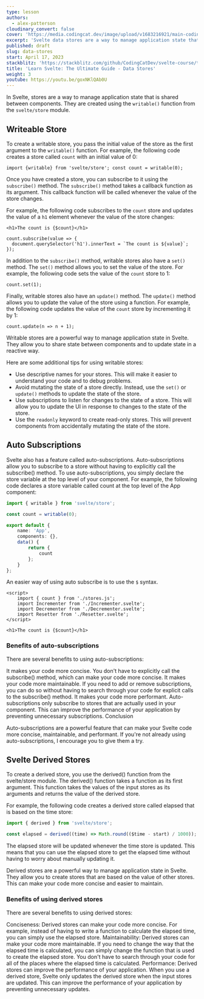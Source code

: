 ```yaml
---
type: lesson
authors:
  - alex-patterson
cloudinary_convert: false
cover: 'https://media.codingcat.dev/image/upload/v1683216921/main-codingcatdev-photo/courses/svelte/stores'
excerpt: 'Svelte data stores are a way to manage application state that is shared between components.'
published: draft
slug: data-stores
start: April 17, 2023
stackblitz: 'https://stackblitz.com/github/CodingCatDev/svelte-course/tree/14-data-stores?embed=1&file=apps/svelte-site/src/routes/%2Bpage.svelte'
title: 'Learn Svelte: The Ultimate Guide - Data Stores'
weight: 3
youtube: https://youtu.be/goxNKlQAb0U
---
```


In Svelte, stores are a way to manage application state that is shared between components. They are created using the `writable()` function from the `svelte/store` module.

## Writeable Store

To create a writable store, you pass the initial value of the store as the first argument to the `writable()` function. For example, the following code creates a store called `count` with an initial value of 0:

```svelte
import {writable} from 'svelte/store'; const count = writable(0);
```

Once you have created a store, you can subscribe to it using the `subscribe()` method. The `subscribe()` method takes a callback function as its argument. This callback function will be called whenever the value of the store changes.

For example, the following code subscribes to the `count` store and updates the value of a `h1` element whenever the value of the store changes:

```svelte
<h1>The count is {$count}</h1>

count.subscribe(value => {
  document.querySelector('h1').innerText = `The count is ${value}`;
});
```

In addition to the `subscribe()` method, writable stores also have a `set()` method. The `set()` method allows you to set the value of the store. For example, the following code sets the value of the `count` store to 1:

```svelte
count.set(1);
```

Finally, writable stores also have an `update()` method. The `update()` method allows you to update the value of the store using a function. For example, the following code updates the value of the `count` store by incrementing it by 1:

```svelte
count.update(n => n + 1);
```

Writable stores are a powerful way to manage application state in Svelte. They allow you to share state between components and to update state in a reactive way.

Here are some additional tips for using writable stores:

- Use descriptive names for your stores. This will make it easier to understand your code and to debug problems.
- Avoid mutating the state of a store directly. Instead, use the `set()` or `update()` methods to update the state of the store.
- Use subscriptions to listen for changes to the state of a store. This will allow you to update the UI in response to changes to the state of the store.
- Use the `readonly` keyword to create read-only stores. This will prevent components from accidentally mutating the state of the store.

## Auto Subscriptions

Svelte also has a feature called auto-subscriptions. Auto-subscriptions allow you to subscribe to a store without having to explicitly call the subscribe() method. To use auto-subscriptions, you simply declare the store variable at the top level of your component. For example, the following code declares a store variable called count at the top level of the App component:

```ts
import { writable } from 'svelte/store';

const count = writable(0);

export default {
	name: 'App',
	components: {},
	data() {
		return {
			count
		};
	}
};
```

An easier way of using auto subscribe is to use the `$` syntax.

```svelte
<script>
	import { count } from './stores.js';
	import Incrementer from './Incrementer.svelte';
	import Decrementer from './Decrementer.svelte';
	import Resetter from './Resetter.svelte';
</script>

<h1>The count is {$count}</h1>
```

### Benefits of auto-subscriptions

There are several benefits to using auto-subscriptions:

It makes your code more concise. You don't have to explicitly call the subscribe() method, which can make your code more concise.
It makes your code more maintainable. If you need to add or remove subscriptions, you can do so without having to search through your code for explicit calls to the subscribe() method.
It makes your code more performant. Auto-subscriptions only subscribe to stores that are actually used in your component. This can improve the performance of your application by preventing unnecessary subscriptions.
Conclusion

Auto-subscriptions are a powerful feature that can make your Svelte code more concise, maintainable, and performant. If you're not already using auto-subscriptions, I encourage you to give them a try.

## Svelte Derived Stores

To create a derived store, you use the derived() function from the svelte/store module. The derived() function takes a function as its first argument. This function takes the values of the input stores as its arguments and returns the value of the derived store.

For example, the following code creates a derived store called elapsed that is based on the time store:

```ts
import { derived } from 'svelte/store';

const elapsed = derived((time) => Math.round(($time - start) / 1000));
```

The elapsed store will be updated whenever the time store is updated. This means that you can use the elapsed store to get the elapsed time without having to worry about manually updating it.

Derived stores are a powerful way to manage application state in Svelte. They allow you to create stores that are based on the value of other stores. This can make your code more concise and easier to maintain.

### Benefits of using derived stores

There are several benefits to using derived stores:

Conciseness: Derived stores can make your code more concise. For example, instead of having to write a function to calculate the elapsed time, you can simply use the elapsed store.
Maintainability: Derived stores can make your code more maintainable. If you need to change the way that the elapsed time is calculated, you can simply change the function that is used to create the elapsed store. You don't have to search through your code for all of the places where the elapsed time is calculated.
Performance: Derived stores can improve the performance of your application. When you use a derived store, Svelte only updates the derived store when the input stores are updated. This can improve the performance of your application by preventing unnecessary updates.

